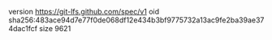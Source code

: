 version https://git-lfs.github.com/spec/v1
oid sha256:483ace94d7e77f0de068df12e434b3bf9775732a13ac9fe2ba39ae374dac1fcf
size 9621
